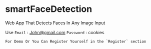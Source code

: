 # smartFaceDetection

Web App That Detects Faces In Any Image Input

Use `Email` : John@gmail.com
    `Password` : cookies

    For Demo Or You Can Register Yourself in the `Register` section